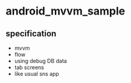 # android_mvvm_sample

## specification
- mvvm
- flow
- using debug DB data
- tab screens
- like usual sns app
